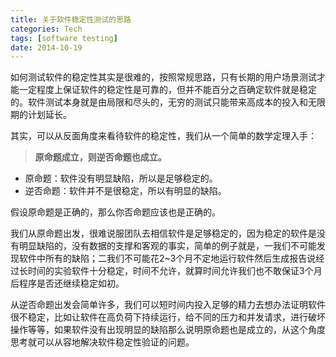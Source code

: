 ```yaml
---
title: 关于软件稳定性测试的思路
categories: Tech
tags: [software testing]
date: 2014-10-19
---
```

如何测试软件的稳定性其实是很难的，按照常规思路，只有长期的用户场景测试才能一定程度上保证软件的稳定性是可靠的，但并不能百分之百确定软件就是稳定的。软件测试本身就是由局限和尽头的，无穷的测试只能带来高成本的投入和无限期的计划延长。 

其实，可以从反面角度来看待软件的稳定性，我们从一个简单的数学定理入手：

> **原命题成立，则逆否命题也成立。**

- 原命题：软件没有明显缺陷，所以是足够稳定的。
- 逆否命题：软件并不是很稳定，所以有明显的缺陷。

假设原命题是正确的，那么你否命题应该也是正确的。 

我们从原命题出发，很难说服团队去相信软件是足够稳定的，因为稳定的软件是没有明显缺陷的，没有数据的支撑和客观的事实，简单的例子就是，一我们不可能发现软件中所有的缺陷；二我们不可能花2~3个月不定地运行软件然后生成报告说经过长时间的实验软件十分稳定，时间不允许，就算时间允许我们也不敢保证3个月后程序是否还继续稳定如初。 

从逆否命题出发会简单许多，我们可以短时间内投入足够的精力去想办法证明软件很不稳定，比如让软件在高负荷下持续运行，给不同的压力和并发请求，进行破坏操作等等，如果软件没有出现明显的缺陷那么说明原命题也是成立的，从这个角度思考就可以从容地解决软件稳定性验证的问题。

